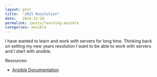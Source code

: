 ```yaml
---
layout: post
title:  "2025 Resolution"
date:   2024-12-28
permalink: /posts/learning-ansible
categories: ansible
---
```


I have wanted to learn and work with servers for long time. Thinking back on setting my new years resolution I want to be able to work with servers and I start with ansible.

Resources:
- [Ansible Documentation](https://docs.ansible.com/ansible/latest/getting_started/index.html)




